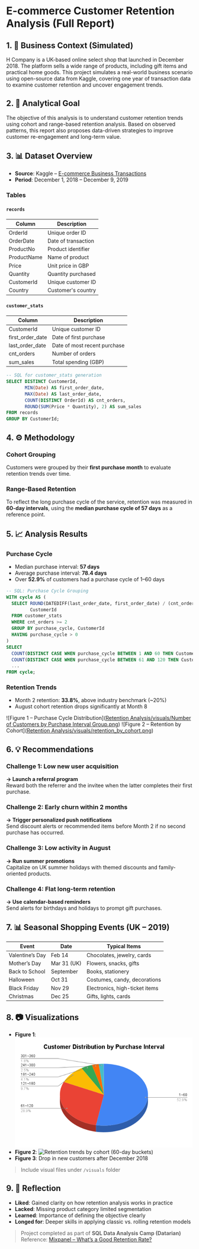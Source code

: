 # E-commerce Customer Retention Analysis (Full Report)

## 1. 🏢 Business Context (Simulated)
H Company is a UK-based online select shop that launched in December 2018. The platform sells a wide range of products, including gift items and practical home goods. This project simulates a real-world business scenario using open-source data from Kaggle, covering one year of transaction data to examine customer retention and uncover engagement trends.

## 2. 🎯 Analytical Goal
The objective of this analysis is to understand customer retention trends using cohort and range-based retention analysis. Based on observed patterns, this report also proposes data-driven strategies to improve customer re-engagement and long-term value.

## 3. 📊 Dataset Overview
- **Source**: Kaggle – [E-commerce Business Transactions](https://www.kaggle.com/datasets/gabrielramos87/an-online-shop-business)
- **Period**: December 1, 2018 – December 9, 2019

### Tables
#### `records`
| Column        | Description                    |
|---------------|--------------------------------|
| OrderId       | Unique order ID                |
| OrderDate     | Date of transaction            |
| ProductNo     | Product identifier             |
| ProductName   | Name of product                |
| Price         | Unit price in GBP              |
| Quantity      | Quantity purchased             |
| CustomerId    | Unique customer ID             |
| Country       | Customer's country             |

#### `customer_stats`
| Column           | Description                    |
|------------------|--------------------------------|
| CustomerId       | Unique customer ID             |
| first_order_date | Date of first purchase         |
| last_order_date  | Date of most recent purchase   |
| cnt_orders       | Number of orders               |
| sum_sales        | Total spending (GBP)           |

```sql
-- SQL for customer_stats generation
SELECT DISTINCT CustomerId,
       MIN(Date) AS first_order_date,
       MAX(Date) AS last_order_date,
       COUNT(DISTINCT OrderId) AS cnt_orders,
       ROUND(SUM(Price * Quantity), 2) AS sum_sales
FROM records
GROUP BY CustomerId;
```

## 4. ⚙️ Methodology
### Cohort Grouping
Customers were grouped by their **first purchase month** to evaluate retention trends over time.

### Range-Based Retention
To reflect the long purchase cycle of the service, retention was measured in **60-day intervals**, using the **median purchase cycle of 57 days** as a reference point.

## 5. 📈 Analysis Results
### Purchase Cycle
- Median purchase interval: **57 days**  
- Average purchase interval: **78.4 days**  
- Over **52.9%** of customers had a purchase cycle of 1–60 days

```sql
-- SQL: Purchase Cycle Grouping
WITH cycle AS (
  SELECT ROUND(DATEDIFF(last_order_date, first_order_date) / (cnt_orders - 1), 0) AS purchase_cycle,
         CustomerId
  FROM customer_stats
  WHERE cnt_orders >= 2
  GROUP BY purchase_cycle, CustomerId
  HAVING purchase_cycle > 0
)
SELECT
  COUNT(DISTINCT CASE WHEN purchase_cycle BETWEEN 1 AND 60 THEN CustomerId END) AS '1–60',
  COUNT(DISTINCT CASE WHEN purchase_cycle BETWEEN 61 AND 120 THEN CustomerId END) AS '61–120',
  ...
FROM cycle;
```

### Retention Trends
- Month 2 retention: **33.8%**, above industry benchmark (~20%)
- August cohort retention drops significantly at Month 8

![Figure 1 – Purchase Cycle Distribution]([Retention Analysis/visuals/Number of Customers by Purchase Interval Group.png]([https://github.com/videpurple/DA_portfolio/blob/ae7b7549f2742175a5455fe4f1d0b32781516680/Retention%20Analysis/visuals/Customer%20Distribution%20by%20Purchase%20Interval.png]))
![Figure 2 – Retention by Cohort]([Retention Analysis/visuals/retention_by_cohort.png](https://github.com/videpurple/DA_portfolio/blob/ae7b7549f2742175a5455fe4f1d0b32781516680/Retention%20Analysis/visuals/retention_rate_chart.png))

## 6. 💡 Recommendations
### Challenge 1: Low new user acquisition
**→ Launch a referral program**  
Reward both the referrer and the invitee when the latter completes their first purchase.

### Challenge 2: Early churn within 2 months
**→ Trigger personalized push notifications**  
Send discount alerts or recommended items before Month 2 if no second purchase has occurred.

### Challenge 3: Low activity in August
**→ Run summer promotions**  
Capitalize on UK summer holidays with themed discounts and family-oriented products.

### Challenge 4: Flat long-term retention
**→ Use calendar-based reminders**  
Send alerts for birthdays and holidays to prompt gift purchases.

## 7. 📊 Seasonal Shopping Events (UK – 2019)
| Event             | Date          | Typical Items                  |
|------------------|---------------|--------------------------------|
| Valentine’s Day  | Feb 14        | Chocolates, jewelry, cards     |
| Mother’s Day     | Mar 31 (UK)   | Flowers, snacks, gifts         |
| Back to School   | September     | Books, stationery              |
| Halloween        | Oct 31        | Costumes, candy, decorations   |
| Black Friday     | Nov 29        | Electronics, high-ticket items |
| Christmas        | Dec 25        | Gifts, lights, cards           |

## 8. 📷 Visualizations
- **Figure 1**: ![Customer distribution by purchase interval](https://github.com/videpurple/DA_portfolio/blob/ae7b7549f2742175a5455fe4f1d0b32781516680/Retention%20Analysis/visuals/Customer%20Distribution%20by%20Purchase%20Interval.png)
- **Figure 2**: ![Retention trends by cohort (60-day buckets)]()
- **Figure 3**: Drop in new customers after December 2018

> Include visual files under `/visuals` folder

## 9. 🔁 Reflection
- **Liked**: Gained clarity on how retention analysis works in practice
- **Lacked**: Missing product category limited segmentation
- **Learned**: Importance of defining the objective clearly
- **Longed for**: Deeper skills in applying classic vs. rolling retention models

> Project completed as part of **SQL Data Analysis Camp (Datarian)**  
> Reference: [Mixpanel – What’s a Good Retention Rate?](https://mixpanel.com/blog/whats-a-good-retention-rate/)
